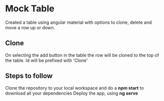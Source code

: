 # Mock Table
Created a table using angular material with options to clone, delete and move a row up or down.

## Clone 
On selecting the add button in the table the row will be cloned to the top of the table. Id will be prefixed with 'Clone'

## Steps to follow
Clone the repository to your local workspace and do a **npm start** to download all your dependencies
Deploy the app, using **ng serve**
